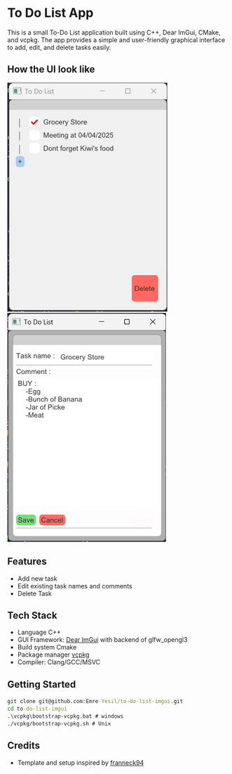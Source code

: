 # To Do List App
This is a small To-Do List application built using C++, Dear ImGui, CMake, and vcpkg. The app provides a simple and user-friendly graphical interface to add, edit, and delete tasks easily.
## How the UI look like
![Task Manager UI 1](example_image1.png)
![Task Manager UI 2](example_image2.png)

## Features
- Add new task
- Edit existing task names and comments
- Delete Task
## Tech Stack
- Language C++
- GUI Framework: [Dear ImGui](https://github.com/ocornut/imgui.git) with backend of glfw_opengl3
- Build system Cmake
- Package manager [vcpkg](https://github.com/microsoft/vcpkg.git)
- Compiler: Clang/GCC/MSVC
## Getting Started
```cmd
git clone git@github.com:Emre-Yesil/to-do-list-imgui.git
cd to-do-list-imgui
.\vcpkg\bootstrap-vcpkg.bat # windows
./vcpkg/bootstrap-vcpkg.sh # Unix
```
## Credits
- Template and setup inspired by [franneck94](https://github.com/franneck94/UdemyCppGui.git)

